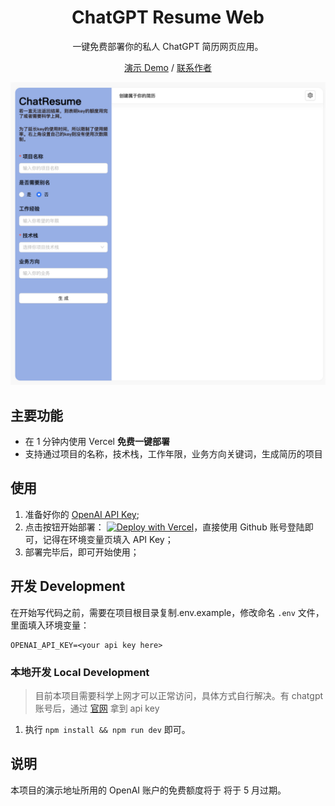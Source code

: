 <div align="center">

<h1 align="center">ChatGPT Resume Web</h1>

一键免费部署你的私人 ChatGPT 简历网页应用。

[演示 Demo](https://chat-resume.vercel.app/) / [联系作者](https://raw.githubusercontent.com/calmound/chat-resume/main/public/wechat.png)

![主界面](./public/demo.png)

</div>

## 主要功能

- 在 1 分钟内使用 Vercel **免费一键部署**
- 支持通过项目的名称，技术栈，工作年限，业务方向关键词，生成简历的项目

## 使用

1. 准备好你的 [OpenAI API Key](https://platform.openai.com/account/api-keys);
2. 点击按钮开始部署：
   [![Deploy with Vercel](https://vercel.com/button)](https%3A%2F%2Fvercel.com%2Fnew%2Fclone%3Frepository-url%3Dhhttps%3A%2F%2Fgithub.com%2Fcalmound%2Fchat-resume%26env%3DOPENAI_API_KEY%26project-name%3Dchat-resume%26repository-name%3Dchat-resume)，直接使用 Github 账号登陆即可，记得在环境变量页填入 API Key；
3. 部署完毕后，即可开始使用；

## 开发 Development

在开始写代码之前，需要在项目根目录复制.env.example，修改命名 `.env` 文件，里面填入环境变量：

```
OPENAI_API_KEY=<your api key here>
```

### 本地开发 Local Development

> 目前本项目需要科学上网才可以正常访问，具体方式自行解决。有 chatgpt 账号后，通过 [官网](https://platform.openai.com) 拿到 api key

1. 执行 `npm install && npm run dev` 即可。

## 说明

本项目的演示地址所用的 OpenAI 账户的免费额度将于 将于 5 月过期。
